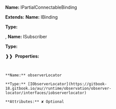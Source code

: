 **Name:** IPartialConnectableBinding

**Extends:** **Name:** IBinding

**Type:**

, **Name:** ISubscriber

**Type:** <unknown>

❱❱&nbsp;&nbsp;**Properties:**

&nbsp;&nbsp;&nbsp;&nbsp;&nbsp;
```
**Name:** observerLocator

**Type:** [IObserverLocator](https://gitbook-18.gitbook.io/au//runtime/observation/observer-locator/interfaces/iobserverlocator)

**Attributes:** ✘ Optional

```

